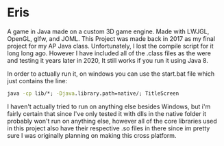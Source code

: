 # Eris
A game in Java made on a custom 3D game engine. Made with LWJGL, OpenGL, glfw, and JOML.
This Project was made back in 2017 as my final project for my AP Java class. 
Unfortunately, I lost the compile script for it long long ago. However I have included all of the
.class files as the were and testing it years later in 2020, It still works if you run it using Java 8.

In order to actually run it, on windows you can use the start.bat file which just contains the line:
```bat
java -cp lib/*; -Djava.library.path=native/; TitleScreen
```

I haven't actually tried to run on anything else besides Windows, but i'm fairly certain that since I've only tested it with dlls in the native folder it probably won't run on anything else, however all of the core libraries used in this project also have their respective .so files in there since im pretty sure I was originally planning on making this cross platform.  
  


